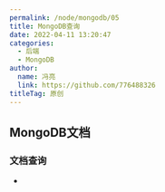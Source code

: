 ```yaml
---
permalink: /node/mongodb/05
title: MongoDB查询
date: 2022-04-11 13:20:47
categories: 
  - 后端
  - MongoDB
author: 
  name: 冯亮
  link: https://github.com/776488326
titleTag: 原创
---
```


## MongoDB文档

### 文档查询

- 




